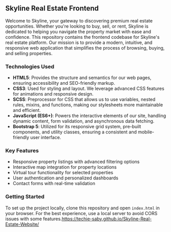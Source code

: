 ## Skyline Real Estate Frontend
 Welcome to Skyline, your gateway to discovering premium real estate opportunities. Whether you're looking to buy, sell, or rent, Skyline is dedicated to helping you navigate the property market with ease and confidence. This repository contains the frontend codebase for Skyline's real estate platform. Our mission is to provide a modern, intuitive, and responsive web application that simplifies the process of browsing, buying, and selling properties.

### Technologies Used

- **HTML5**: Provides the structure and semantics for our web pages, ensuring accessibility and SEO-friendly markup.
- **CSS3**: Used for styling and layout. We leverage advanced CSS features for animations and responsive design.
- **SCSS**: Preprocessor for CSS that allows us to use variables, nested rules, mixins, and functions, making our stylesheets more maintainable and efficient.
- **JavaScript (ES6+)**: Powers the interactive elements of our site, handling dynamic content, form validation, and asynchronous data fetching.
- **Bootstrap 5**: Utilized for its responsive grid system, pre-built components, and utility classes, ensuring a consistent and mobile-friendly user interface.

### Key Features

- Responsive property listings with advanced filtering options
- Interactive map integration for property locations
- Virtual tour functionality for selected properties
- User authentication and personalized dashboards
- Contact forms with real-time validation

### Getting Started

To set up the project locally, clone this repository and open `index.html` in your browser. For the best experience, use a local server to avoid CORS issues with some features.https://techie-saby.github.io/Skyline-Real-Estate-Website/
